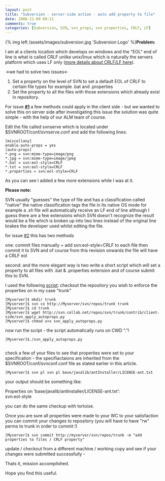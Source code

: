 ```yaml
---
layout: post
title: "Subversion - server-side action - auto add property to file"
date: 2008-11-09 09:11
comments: true
categories: [Subversion, SCM, svn_props, svn properties, CRLF, LF]
---
```



{% img left /assets/images/subversion.jpg 'Subversion Logo' %}**Problem:**

I am at a clients location which develops on windows and the "EOL" end of line is what is called CRLF unlike unix/linux which is naturally the servers platform which uses LF only ([more details about CRLF/LF here][0]). 

->we had to solve two issues<-
    
1.  Set a property on the level of SVN to set a default EOL of CRLF to certain file types for example .bat and .properties 
1.  Set the property to all the files with those extensions which already exist in repository. 

For issue **[\#1][1]** a few methods could apply in the client side - but we wanted to solve this on server side after investigating this issue the solution was quite simple - with the help of our ALM team of course. 

Edit the file called svnserve which is located under $SVNROOT/conf/svnserve.conf and add the following lines: 

    [miscellany]
    enable-auto-props = yes 
    [auto-props]
    *.png = svn:mime-type=image/png
    *.jpg = svn:mime-type=image/jpeg
    *.bat = svn:eol-style=CRLF
    *.txt = svn:eol-style=CRLF
    *.properties = svn:eol-style=CRLF

As you can see I added a few more extensions while I was at it. 

**Please note:** 

SVN usually "guesses" the type of file and has a classification called "native" the native classification tags the file in its native OS mode for example a .sh file will automatically receive an LF end of line although I guess there are a few extensions which SVN doesn't recognize the result would be a file which is broken up into two lines instead of the original line brakes the developer used whilst editing the file. 

for issue [\#2][2] this has two methods 

one: commit files manually + add  svn:eol-style=CRLF to each file then commit it to SVN and of course from this revision onwards the file will have a CRLF eol                                 

second: and the more elegant way is two write a short script which will set a property to all files with .bat & .properties extension and of course submit this to SVN. 

I used the following [script][3]:  checkout the repository you wish to enforce the properties on in my case "trunk" 
    
    [Myserver]$ mkdir trunk
    [Myserver]$ svn co http://Myserver/svn/repos/trunk trunk
    [Myserver]$ cd trunk
    [Myserver]$ wget http://svn.collab.net/repos/svn/trunk/contrib/client-side/svn_apply_autoprops.py
    [Myserver]$ chmod u+x svn_apply_autoprops.py

now run the script - the script automatically runs on CWD "."! 
    
    [Myserver]$./svn_apply_autoprops.py
     

  
check a few of your files to see that properties were set to your specification - the specifiactaions are inherited from the $SVNROOT/conf/svnconf.conf file as stated earlier in this article. 

    [Myserver]$ svn pl svn pl base/javalib/antInstaller/LICENSE-ant.txt

your output should be something like: 

Properties on 'base/javalib/antInstaller/LICENSE-ant.txt':  
svn:eol-style 

you can do the same checkup with tortoise. 

Once you are sure all properties were made to your WC to your satisfaction you can commit your changes to repository (you will have to have "rw" perms to trunk in order to commit !) 
    
    [Myserver]$ svn commit http://myserver/svn/repos/trunk -m "add properties to files / CRLF property"

update / checkout from a different machine / working copy and see if your changes were submitted successfully - 

Thats it, mission accomplished. 

Hope you find this useful. 



[0]: http://svnbook.red-bean.com/en/1.1/ch07s02.html
[1]: http://search.twitter.com/search?q=%231
[2]: http://search.twitter.com/search?q=%232
[3]: http://svn.collab.net/repos/svn/trunk/contrib/client-side/svn_apply_autoprops.py

